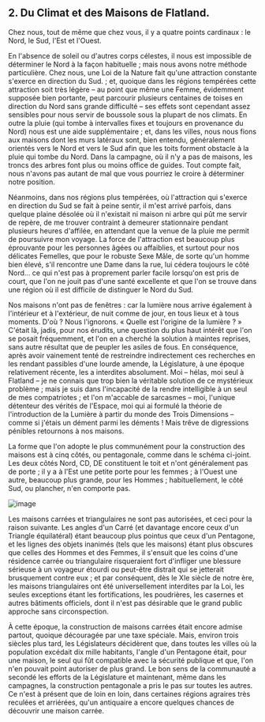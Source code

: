 ## 2. Du Climat et des Maisons de Flatland.

Chez nous, tout de même que chez vous, il y a quatre points cardinaux : le Nord, le Sud, l'Est et l'Ouest.

En l'absence de soleil ou d'autres corps célestes, il nous est impossible de déterminer le Nord à la façon habituelle ; mais nous avons notre méthode particulière. Chez nous, une Loi de la Nature fait qu'une attraction constante s'exerce en direction du Sud. ; et, quoique dans les régions tempérées cette attraction soit très légère – au point que même une Femme, évidemment supposée bien portante, peut parcourir plusieurs centaines de toises en direction du Nord sans grande difficulté – ses effets sont cependant assez sensibles pour nous servir de boussole sous la plupart de nos climats. En outre la pluie (qui tombe à intervalles fixes et toujours en provenance du Nord) nous est une aide supplémentaire ; et, dans les villes, nous nous fions aux maisons dont les murs latéraux sont, bien entendu, généralement orientés vers le Nord et vers le Sud afin que les toits forment obstacle à la pluie qui tombe du Nord. Dans la campagne, où il n'y a pas de maisons, les troncs des arbres font plus ou moins office de guides. Tout compte fait, nous n'avons pas autant de mal que vous pourriez le croire à déterminer notre position.

Néanmoins, dans nos régions plus tempérées, où l'attraction qui s'exerce en direction du Sud se fait à peine sentir, il m'est arrivé parfois, dans quelque plaine désolée où il n'existait ni maison ni arbre qui pût me servir de repère, de me trouver contraint à demeurer stationnaire pendant plusieurs heures d'affilée, en attendant que la venue de la pluie me permit de poursuivre mon voyage. La force de l'attraction est beaucoup plus éprouvante pour les personnes âgées ou affaiblies, et surtout pour nos délicates Femelles, que pour le robuste Sexe Mâle, de sorte qu'un homme bien élevé, s'il rencontre une Dame dans la rue, lui cédera toujours le côté Nord… ce qui n'est pas à proprement parler facile lorsqu'on est pris de court, que l'on ne jouit pas d'une santé excellente et que l'on se trouve dans une région où il est difficile de distinguer le Nord du Sud.

Nos maisons n'ont pas de fenêtres : car la lumière nous arrive également à l'intérieur et à l'extérieur, de nuit comme de jour, en tous lieux et à tous moments. D'où ? Nous l'ignorons. « Quelle est l'origine de la lumière ? » C'était là, jadis, pour nos érudits, une question du plus haut intérêt que l'on se posait fréquemment, et l'on en a cherché la solution à maintes reprises, sans autre résultat que de peupler les asiles de fous. En conséquence, après avoir vainement tenté de restreindre indirectement ces recherches en les rendant passibles d'une lourde amende, la Législature, à une époque relativement récente, les a interdites absolument. Moi – hélas, moi seul à Flatland – je ne connais que trop bien la véritable solution de ce mystérieux problème ; mais je suis dans l'incapacité de la rendre intelligible à un seul de mes compatriotes ; et l'on m'accable de sarcasmes – moi, l'unique détenteur des vérités de l'Espace, moi qui ai formulé la théorie de l'introduction de la Lumière à partir du monde des Trois Dimensions – comme si j'étais un dément parmi les déments ! Mais trêve de digressions pénibles retournons à nos maisons.

La forme que l'on adopte le plus communément pour la construction des maisons est à cinq côtés, ou pentagonale, comme dans le schéma ci-joint. Les deux côtés Nord, CD, DE constituent le toit et n'ont généralement pas de porte ; il y a à l'Est une petite porte pour les femmes ; à l'Ouest une autre, beaucoup plus grande, pour les Hommes ; habituellement, le côté Sud, ou plancher, n'en comporte pas.

![image](img/flatland_image003.jpg)

Les maisons carrées et triangulaires ne sont pas autorisées, et ceci pour la raison suivante. Les angles d'un Carré (et davantage encore ceux d'un Triangle équilatéral) étant beaucoup plus pointus que ceux d'un Pentagone, et les lignes des objets inanimés (tels que les maisons) étant plus obscures que celles des Hommes et des Femmes, il s'ensuit que les coins d'une résidence carrée ou triangulaire risqueraient fort d'infliger une blessure sérieuse à un voyageur étourdi ou peut-être distrait qui se jetterait brusquement contre eux ; et par conséquent, dès le XIe siècle de notre ère, les maisons triangulaires ont été universellement interdites par la Loi, les seules exceptions étant les fortifications, les poudrières, les casernes et autres bâtiments officiels, dont il n'est pas désirable que le grand public approche sans circonspection.

À cette époque, la construction de maisons carrées était encore admise partout, quoique découragée par une taxe spéciale. Mais, environ trois siècles plus tard, les Législateurs décidèrent que, dans toutes les villes où la population excédait dix mille habitants, l'angle d'un Pentagone était, pour une maison, le seul qui fût compatible avec la sécurité publique et que, l'on n'en pouvait point autoriser de plus grand. Le bon sens de la communauté a secondé les efforts de la Législature et maintenant, même dans les campagnes, la construction pentagonale a pris le pas sur toutes les autres. Ce n'est à présent que de loin en loin, dans certaines régions agraires très reculées et arriérées, qu'un antiquaire a encore quelques chances de découvrir une maison carrée.

